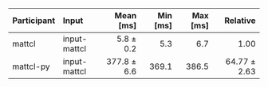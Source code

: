 | Participant | Input | Mean [ms] | Min [ms] | Max [ms] | Relative |
|:---|:---|---:|---:|---:|---:|
| mattcl | input-mattcl | 5.8 ± 0.2 | 5.3 | 6.7 | 1.00 |
| mattcl-py | input-mattcl | 377.8 ± 6.6 | 369.1 | 386.5 | 64.77 ± 2.63 |
